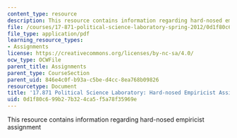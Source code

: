 ```yaml
---
content_type: resource
description: This resource contains information regarding hard-nosed empiricist assignment
file: /courses/17-871-political-science-laboratory-spring-2012/0d1f80c699b27b324ca5f5a78f35969e_MIT17_871S12_Hard-nosed.pdf
file_type: application/pdf
learning_resource_types:
- Assignments
license: https://creativecommons.org/licenses/by-nc-sa/4.0/
ocw_type: OCWFile
parent_title: Assignments
parent_type: CourseSection
parent_uid: 846e4c0f-b93a-c5be-d4cc-8ea768b09826
resourcetype: Document
title: '17.871 Political Science Laboratory: Hard-nosed Empiricist Assignment'
uid: 0d1f80c6-99b2-7b32-4ca5-f5a78f35969e
---
```

This resource contains information regarding hard-nosed empiricist assignment